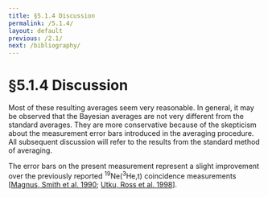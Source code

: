 ```yaml
---
title: §5.1.4 Discussion
permalink: /5.1.4/
layout: default
previous: /2.1/
next: /bibliography/
---
```


§5.1.4 Discussion
============================

Most of these resulting averages seem very reasonable. In general, it may be
observed that the Bayesian averages are not very different from the standard
averages. They are more conservative because
<span class="correction">of</span> the skepticism about the measurement error
bars introduced in the averaging procedure. All subsequent discussion will
refer to the results from the standard method of averaging.

The error bars on the present measurement represent a slight improvement over
the previously reported <span class="nowrap"><sup>19</sup>Ne(<sup>3</sup>He,t)
coincidence measurements [[Magnus, Smith et al.
1990](../bibliography/#magnus90); [Utku, Ross et al.
1998](../bibliography/#utku)].